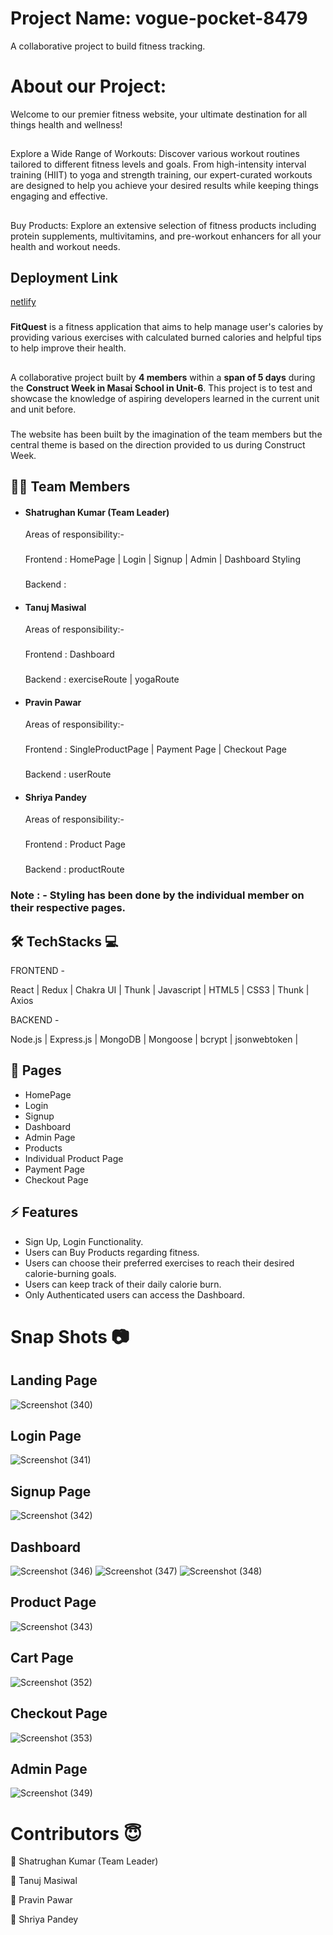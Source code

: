 
# Project Name: vogue-pocket-8479

A collaborative project to build fitness tracking.

# About our Project:

Welcome to our premier fitness website, your ultimate destination for all things health and wellness!

##

Explore a Wide Range of Workouts: Discover various workout routines tailored to different fitness levels and goals. From high-intensity interval training (HIIT) to yoga and strength training, our expert-curated workouts are designed to help you achieve your desired results while keeping things engaging and effective.

##

Buy Products: Explore an extensive selection of fitness products including protein supplements, multivitamins, and pre-workout enhancers for all your health and workout needs.

## Deployment Link

[netlify]()

###

**FitQuest** is a fitness application that aims to help manage user's calories by providing various exercises with calculated burned calories and helpful tips to help improve their health.

##

A collaborative project built by **4 members** within a **span of 5 days** during the **Construct Week in Masai School in Unit-6**. This project is to test and showcase the knowledge of aspiring developers learned in the current unit and unit before.

###

The website has been built by the imagination of the team members but the central theme is based on the direction provided to us during Construct Week.

## 🤵🏻 Team Members

- #### Shatrughan Kumar (Team Leader)
  Areas of responsibility:-
  ###
  Frontend : HomePage | Login | Signup | Admin | Dashboard Styling
  ###
  Backend :
  
- #### Tanuj Masiwal
  Areas of responsibility:-
  ###
  Frontend : Dashboard
  ###
  Backend : exerciseRoute | yogaRoute
  
- #### Pravin Pawar
  Areas of responsibility:-
  ###
  Frontend : SingleProductPage | Payment Page | Checkout Page
  ###
  Backend : userRoute
  
- #### Shriya Pandey
  Areas of responsibility:-
  ###
  Frontend : Product Page
  ###
  Backend : productRoute

### Note : - Styling has been done by the individual member on their respective pages.


## 🛠 TechStacks 💻

FRONTEND -

React | Redux | Chakra UI | Thunk | Javascript | HTML5 | CSS3 | Thunk | Axios

BACKEND -

 Node.js | Express.js | MongoDB | Mongoose | bcrypt | jsonwebtoken | 

## 📄 Pages

- HomePage
- Login
- Signup
- Dashboard
- Admin Page
- Products
- Individual Product Page
- Payment Page
- Checkout Page

## ⚡ Features

- Sign Up, Login Functionality.
- Users can Buy Products regarding fitness.
- Users can choose their preferred exercises to reach their desired calorie-burning goals.
- Users can keep track of their daily calorie burn.
- Only Authenticated users can access the Dashboard.

# Snap Shots 📷
## Landing Page
![Screenshot (340)](https://github.com/shatrukumar47/vogue-pocket-8479/assets/123942835/7d6161aa-1ea1-40b4-8d87-a2155dfb5c3c)

## Login Page
![Screenshot (341)](https://github.com/shatrukumar47/vogue-pocket-8479/assets/123942835/6bd69e83-8cae-457d-8b0e-7b411f12bcc4)

## Signup Page 
![Screenshot (342)](https://github.com/shatrukumar47/vogue-pocket-8479/assets/123942835/e6bed94c-93c0-4942-8447-902b7016eb0c)

## Dashboard
![Screenshot (346)](https://github.com/shatrukumar47/vogue-pocket-8479/assets/123942835/38522ff0-aa8c-410e-bfac-30d49f1e3800)
![Screenshot (347)](https://github.com/shatrukumar47/vogue-pocket-8479/assets/123942835/571e1f84-8d65-46f6-8f1a-7f6232897a33)
![Screenshot (348)](https://github.com/shatrukumar47/vogue-pocket-8479/assets/123942835/24248dc8-aaf8-40bb-8316-9c6b0542bc66)

## Product Page
![Screenshot (343)](https://github.com/shatrukumar47/vogue-pocket-8479/assets/123942835/e4ad10fb-5e01-452b-90d2-b4a09087049b)

## Cart Page
![Screenshot (352)](https://github.com/shatrukumar47/vogue-pocket-8479/assets/123942835/67873f43-28be-4d6c-93cb-638de5014edb)

## Checkout Page
![Screenshot (353)](https://github.com/shatrukumar47/vogue-pocket-8479/assets/123942835/fcdd8e4f-65b7-4716-944c-2232f664c574)

## Admin Page
![Screenshot (349)](https://github.com/shatrukumar47/vogue-pocket-8479/assets/123942835/d5d790c8-bd83-437a-a97f-785fa3563bc9)



# Contributors 😇

👤 Shatrughan Kumar (Team Leader)

👤 Tanuj Masiwal

👤 Pravin Pawar

👤 Shriya Pandey

